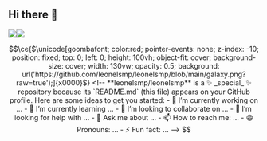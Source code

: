 ## Hi there 👋

<a>
  <img align="center" src="https://github-readme-stats.vercel.app/api?username=leonelsmp&show_icons=true&theme=tokyonight"/><img align="center" src="https://github-readme-stats.vercel.app/api/top-langs/?username=leonelsmp&layout=compact&show_icons=true&theme=tokyonight" />
</a>

```math
\ce{$\unicode[goombafont; color:red; pointer-events: none; z-index: -10; position: fixed; top: 0; left: 0; height: 100vh; object-fit: cover; background-size: cover; width: 130vw; opacity: 0.5; background: url('https://github.com/leonelsmp/leonelsmp/blob/main/galaxy.png?raw=true');]{x0000}$}

<!--
**leonelsmp/leonelsmp** is a ✨ _special_ ✨ repository because its `README.md` (this file) appears on your GitHub profile.

Here are some ideas to get you started:

- 🔭 I’m currently working on ...
- 🌱 I’m currently learning ...
- 👯 I’m looking to collaborate on ...
- 🤔 I’m looking for help with ...
- 💬 Ask me about ...
- 📫 How to reach me: ...
- 😄 Pronouns: ...
- ⚡ Fun fact: ...
-->
